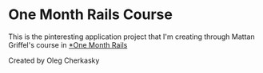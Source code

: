 # One Month Rails Course

This is the pinteresting application project that I'm creating through Mattan Griffel's course in
[*One Month Rails](http://onemonthrails.com)

Created by Oleg Cherkasky